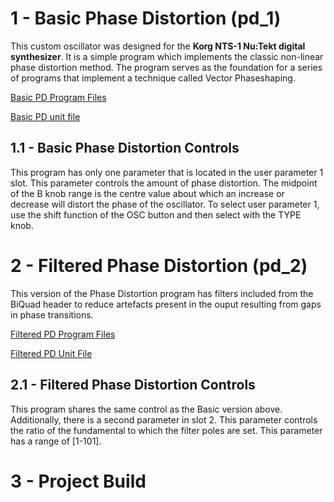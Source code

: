 # 1 - Basic Phase Distortion (pd_1)

This custom oscillator was designed for the **Korg NTS-1 Nu:Tekt digital synthesizer**. It is a simple program which implements the classic non-linear phase distortion method. The program serves as the foundation for a series of programs that implement a technique called Vector Phaseshaping.

[Basic PD Program Files](https://github.com/GrahamJamesKeane/VPS/tree/main/Basic%20Phase%20Distortion/pd_1)

[Basic PD unit file](https://github.com/GrahamJamesKeane/VPS/blob/main/Basic%20Phase%20Distortion/pd_1/pd_1.ntkdigunit)

## 1.1 - Basic Phase Distortion Controls 
This program has only one parameter that is located in the user parameter 1 slot. This parameter controls the amount of phase distortion. The midpoint of the B knob range is the centre value about which an increase or decrease will distort the phase of the oscillator. To select user parameter 1, use the shift function of the OSC button and then select with the TYPE knob.

# 2 - Filtered Phase Distortion (pd_2)

This version of the Phase Distortion program has filters included from the BiQuad header to reduce artefacts present in the ouput resulting from gaps in phase transitions.

[Filtered PD Program Files](https://github.com/GrahamJamesKeane/VPS/tree/main/Basic%20Phase%20Distortion/pd_2)

[Filtered PD Unit File](https://github.com/GrahamJamesKeane/VPS/blob/main/Basic%20Phase%20Distortion/pd_2/pd_2.ntkdigunit)

## 2.1 - Filtered Phase Distortion Controls 
This program shares the same control as the Basic version above. Additionally, there is a second parameter in slot 2. This parameter controls the ratio of the fundamental to which the filter poles are set. This parameter has a range of [1-101]. 

# 3 - Project Build
